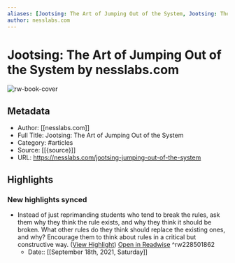 ```yaml
---
aliases: [Jootsing: The Art of Jumping Out of the System, Jootsing: The Art of Jumping Out of the System]
author: nesslabs.com
---
```

# Jootsing: The Art of Jumping Out of the System by nesslabs.com

![rw-book-cover](https://readwise-assets.s3.amazonaws.com/static/images/article4.6bc1851654a0.png)

## Metadata
- Author: [[nesslabs.com]]
- Full Title: Jootsing: The Art of Jumping Out of the System
- Category: #articles
- Source: [[{source}]]
- URL: https://nesslabs.com/jootsing-jumping-out-of-the-system

## Highlights
### New highlights synced
- Instead of just reprimanding students who tend to break the rules, ask them why they think the rule exists, and why they think it should be broken. What other rules do they think should replace the existing ones, and why? Encourage them to think about rules in a critical but constructive way. ([View Highlight](https://instapaper.com/read/1382990032/17492347)) [Open in Readwise](https://readwise.io/open/228501862) ^rw228501862
    - Date:: [[September 18th, 2021, Saturday]]

